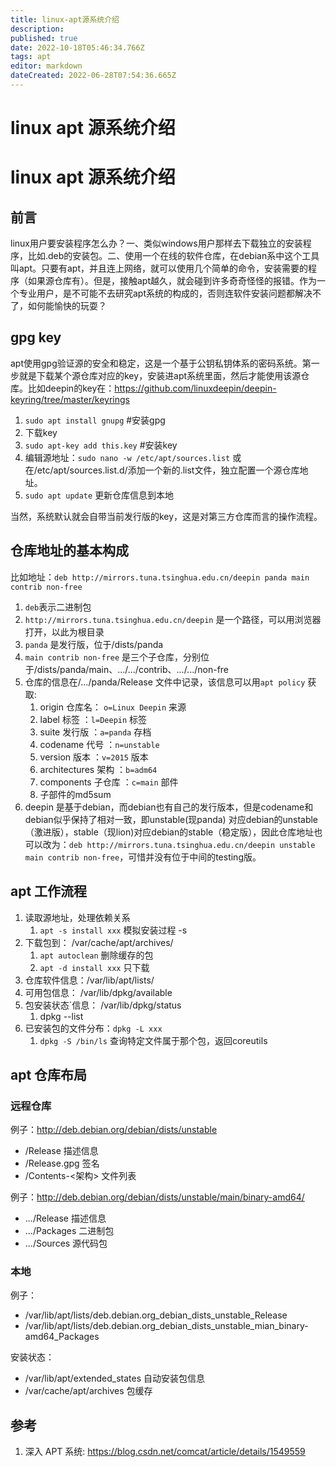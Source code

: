 ```yaml
---
title: linux-apt源系统介绍
description: 
published: true
date: 2022-10-18T05:46:34.766Z
tags: apt
editor: markdown
dateCreated: 2022-06-28T07:54:36.665Z
---
```


# linux apt 源系统介绍
# linux apt 源系统介绍

## 前言

linux用户要安装程序怎么办？一、类似windows用户那样去下载独立的安装程序，比如.deb的安装包。二、使用一个在线的软件仓库，在debian系中这个工具叫apt。只要有apt，并且连上网络，就可以使用几个简单的命令，安装需要的程序（如果源仓库有）。但是，接触apt越久，就会碰到许多奇奇怪怪的报错。作为一个专业用户，是不可能不去研究apt系统的构成的，否则连软件安装问题都解决不了，如何能愉快的玩耍？

## gpg key

apt使用gpg验证源的安全和稳定，这是一个基于公钥私钥体系的密码系统。第一步就是下载某个源仓库对应的key，安装进apt系统里面，然后才能使用该源仓库。比如deepin的key在：<https://github.com/linuxdeepin/deepin-keyring/tree/master/keyrings>

1. `sudo apt install gnupg` #安装gpg
2. 下载key
3. `sudo apt-key add this.key`  #安装key
4. 编辑源地址：`sudo nano -w /etc/apt/sources.list` 或在/etc/apt/sources.list.d/添加一个新的.list文件，独立配置一个源仓库地址。
5. `sudo apt update` 更新仓库信息到本地

当然，系统默认就会自带当前发行版的key，这是对第三方仓库而言的操作流程。

## 仓库地址的基本构成

比如地址：`deb http://mirrors.tuna.tsinghua.edu.cn/deepin panda main contrib non-free` 

1. `deb`表示二进制包
2. `http://mirrors.tuna.tsinghua.edu.cn/deepin` 是一个路径，可以用浏览器打开，以此为根目录
3. `panda` 是发行版，位于/dists/panda
4. `main contrib non-free` 是三个子仓库，分别位于/dists/panda/main、.../.../contrib、.../.../non-fre
5. 仓库的信息在/.../panda/Release 文件中记录，该信息可以用`apt policy` 获取:
   1. origin 仓库名： `o=Linux Deepin` 来源
   2. label 标签 ：`l=Deepin` 标签
   3. suite 发行版 ：`a=panda` 存档
   4. codename 代号 ：`n=unstable` 
   5. version 版本 ：`v=2015` 版本
   6. architectures 架构 ：`b=adm64`
   7. components 子仓库 ：`c=main` 部件
   8. 子部件的md5sum
6. deepin 是基于debian，而debian也有自己的发行版本，但是codename和debian似乎保持了相对一致，即unstable(现panda) 对应debian的unstable（激进版），stable（现lion)对应debian的stable（稳定版），因此仓库地址也可以改为：`deb http://mirrors.tuna.tsinghua.edu.cn/deepin unstable main contrib non-free`，可惜并没有位于中间的testing版。

## apt 工作流程

1. 读取源地址，处理依赖关系
   1. `apt -s install xxx` 模拟安装过程 -s
2. 下载包到： /var/cache/apt/archives/
   1. `apt autoclean` 删除缓存的包
   2. `apt -d install xxx` 只下载
3. 仓库软件信息：/var/lib/apt/lists/
4. 可用包信息： /var/lib/dpkg/available
5. 包安装状态`信息： /var/lib/dpkg/status
   1. dpkg --list
6. 已安装包的文件分布：`dpkg -L xxx`
   1. `dpkg -S /bin/ls` 查询特定文件属于那个包，返回coreutils

## apt 仓库布局

### 远程仓库

例子：http://deb.debian.org/debian/dists/unstable

- /Release 描述信息
- /Release.gpg 签名
- /Contents-<架构> 文件列表

例子：http://deb.debian.org/debian/dists/unstable/main/binary-amd64/

- .../Release 描述信息
- .../Packages 二进制包
- .../Sources 源代码包

### 本地

例子：

- /var/lib/apt/lists/deb.debian.org_debian_dists_unstable_Release
- /var/lib/apt/lists/deb.debian.org_debian_dists_unstable_mian_binary-amd64_Packages

安装状态：

- /var/lib/apt/extended_states 自动安装包信息
- /var/cache/apt/archives    包缓存


## 参考

1. 深入 APT 系统: <https://blog.csdn.net/comcat/article/details/1549559>